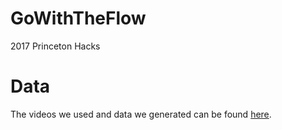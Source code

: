 # GoWithTheFlow
2017 Princeton Hacks

# Data
The videos we used and data we generated can be found [here](https://drive.google.com/open?id=1VJFIRmgysEWjyPOh58jP2siDvlrhTaGf).
